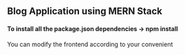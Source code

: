 ## Blog Application using MERN Stack

#### To install all the package.json dependencies -> **npm install**
You can modify the frontend according to your convenient
